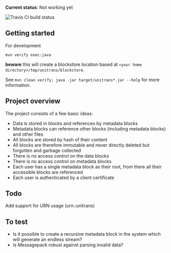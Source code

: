 **Current status**: Not working yet

![Travis CI build status](https://api.travis-ci.org/bneijt/unitrans.svg)

Getting started
---------------
For development

    mvn verify exec:java

**beware** this will create a blockstore location based at `<your home directory>/tmp/unitrans/blockstore`.

See `mvn clean verify; java -jar target/unitrans*.jar --help` for more information.


Project overview
----------------
The project consists of a few basic ideas:

 - Data is stored in blocks and references by metadata blocks
 - Metadata blocks can reference other blocks (including metadata blocks) and other files
 - All blocks are stored by hash of their content
 - All blocks are therefore immutable and never directly deleted but forgotten and garbage collected
 - There is no access control on the data blocks
 - There is no access control on metadata blocks
 - Each user has a single metadata block as their root, from there all their accessible blocks are referenced
 - Each user is authenticated by a client certificate

Todo
----
Add support for URN usage (urn:<sha256>:unitrans)

To test
-------
 - Is it possible to create a recursive metadata block in the system which will generate an endless stream?
 - Is Messagepack robust against parsing invalid data?
